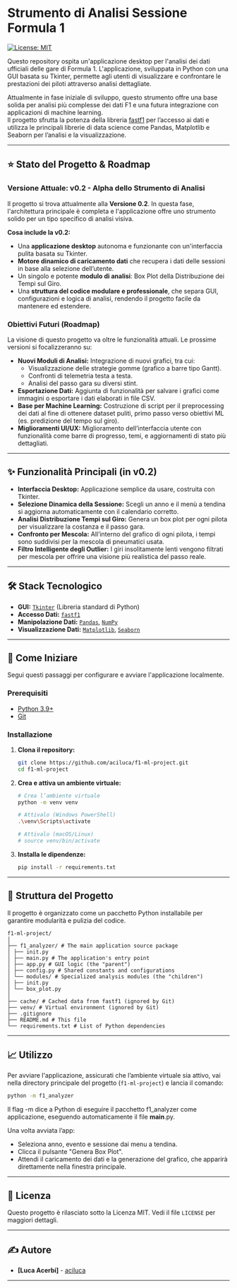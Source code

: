 # Strumento di Analisi Sessione Formula 1

[![License: MIT](https://img.shields.io/badge/License-MIT-yellow.svg)](https://opensource.org/licenses/MIT)

Questo repository ospita un'applicazione desktop per l'analisi dei dati ufficiali delle gare di Formula 1. L'applicazione, sviluppata in Python con una GUI basata su Tkinter, permette agli utenti di visualizzare e confrontare le prestazioni dei piloti attraverso analisi dettagliate.

Attualmente in fase iniziale di sviluppo, questo strumento offre una base solida per analisi più complesse dei dati F1 e una futura integrazione con applicazioni di machine learning.  
Il progetto sfrutta la potenza della libreria [fastf1](https://github.com/theOehrly/Fast-F1) per l’accesso ai dati e utilizza le principali librerie di data science come Pandas, Matplotlib e Seaborn per l’analisi e la visualizzazione.

---

## ⭐️ Stato del Progetto & Roadmap

### Versione Attuale: v0.2 - Alpha dello Strumento di Analisi

Il progetto si trova attualmente alla **Versione 0.2**. In questa fase, l'architettura principale è completa e l'applicazione offre uno strumento solido per un tipo specifico di analisi visiva.

**Cosa include la v0.2:**
* Una **applicazione desktop** autonoma e funzionante con un'interfaccia pulita basata su Tkinter.
* **Motore dinamico di caricamento dati** che recupera i dati delle sessioni in base alla selezione dell’utente.
* Un singolo e potente **modulo di analisi**: Box Plot della Distribuzione dei Tempi sul Giro.
* Una **struttura del codice modulare e professionale**, che separa GUI, configurazioni e logica di analisi, rendendo il progetto facile da mantenere ed estendere.

### Obiettivi Futuri (Roadmap)

La visione di questo progetto va oltre le funzionalità attuali. Le prossime versioni si focalizzeranno su:
* **Nuovi Moduli di Analisi:** Integrazione di nuovi grafici, tra cui:
  * Visualizzazione delle strategie gomme (grafico a barre tipo Gantt).
  * Confronti di telemetria testa a testa.
  * Analisi del passo gara su diversi stint.
* **Esportazione Dati:** Aggiunta di funzionalità per salvare i grafici come immagini o esportare i dati elaborati in file CSV.
* **Base per Machine Learning:** Costruzione di script per il preprocessing dei dati al fine di ottenere dataset puliti, primo passo verso obiettivi ML (es. predizione del tempo sul giro).
* **Miglioramenti UI/UX:** Miglioramento dell’interfaccia utente con funzionalità come barre di progresso, temi, e aggiornamenti di stato più dettagliati.

---

## ✨ Funzionalità Principali (in v0.2)

* **Interfaccia Desktop:** Applicazione semplice da usare, costruita con Tkinter.
* **Selezione Dinamica della Sessione:** Scegli un anno e il menù a tendina si aggiorna automaticamente con il calendario corretto.
* **Analisi Distribuzione Tempi sul Giro:** Genera un box plot per ogni pilota per visualizzare la costanza e il passo gara.
* **Confronto per Mescola:** All’interno del grafico di ogni pilota, i tempi sono suddivisi per la mescola di pneumatici usata.
* **Filtro Intelligente degli Outlier:** I giri insolitamente lenti vengono filtrati per mescola per offrire una visione più realistica del passo reale.

---

## 🛠️ Stack Tecnologico

* **GUI:** [`Tkinter`](https://docs.python.org/3/library/tkinter.html) (Libreria standard di Python)  
* **Accesso Dati:** [`fastf1`](https://docs.fastf1.dev/)  
* **Manipolazione Dati:** [`Pandas`](https://pandas.pydata.org/), [`NumPy`](https://numpy.org/)  
* **Visualizzazione Dati:** [`Matplotlib`](https://matplotlib.org/), [`Seaborn`](https://seaborn.pydata.org/)

---

## 🚀 Come Iniziare

Segui questi passaggi per configurare e avviare l'applicazione localmente.

### Prerequisiti

* [Python 3.9+](https://www.python.org/downloads/)
* [Git](https://git-scm.com/)

### Installazione

1. **Clona il repository:**
    ```sh
    git clone https://github.com/aciluca/f1-ml-project.git
    cd f1-ml-project
    ```

2. **Crea e attiva un ambiente virtuale:**
    ```sh
    # Crea l’ambiente virtuale
    python -m venv venv

    # Attivalo (Windows PowerShell)
    .\venv\Scripts\activate

    # Attivalo (macOS/Linux)
    # source venv/bin/activate
    ```

3. **Installa le dipendenze:**
    ```sh
    pip install -r requirements.txt
    ```

---

## 📂 Struttura del Progetto

Il progetto è organizzato come un pacchetto Python installabile per garantire modularità e pulizia del codice.

```
f1-ml-project/
│
├── f1_analyzer/ # The main application source package
│ ├── init.py
│ ├── main.py # The application's entry point
│ ├── app.py # GUI logic (the "parent")
│ ├── config.py # Shared constants and configurations
│ └── modules/ # Specialized analysis modules (the "children")
│ ├── init.py
│ └── box_plot.py
│
├── cache/ # Cached data from fastf1 (ignored by Git)
├── venv/ # Virtual environment (ignored by Git)
├── .gitignore
├── README.md # This file
└── requirements.txt # List of Python dependencies
```

---

## 📈 Utilizzo

Per avviare l'applicazione, assicurati che l’ambiente virtuale sia attivo, vai nella directory principale del progetto (`f1-ml-project`) e lancia il comando:

```sh
python -m f1_analyzer
```
Il flag -m dice a Python di eseguire il pacchetto f1_analyzer come applicazione, eseguendo automaticamente il file __main__.py.

Una volta avviata l’app:
* Seleziona anno, evento e sessione dai menu a tendina.
* Clicca il pulsante "Genera Box Plot".
* Attendi il caricamento dei dati e la generazione del grafico, che apparirà direttamente nella finestra principale.

---

## 📄 Licenza

Questo progetto è rilasciato sotto la Licenza MIT. Vedi il file `LICENSE` per maggiori dettagli.

---

## ✍️ Autore

*   **[Luca Acerbi]** - [aciluca](https://github.com/aciluca)

---
